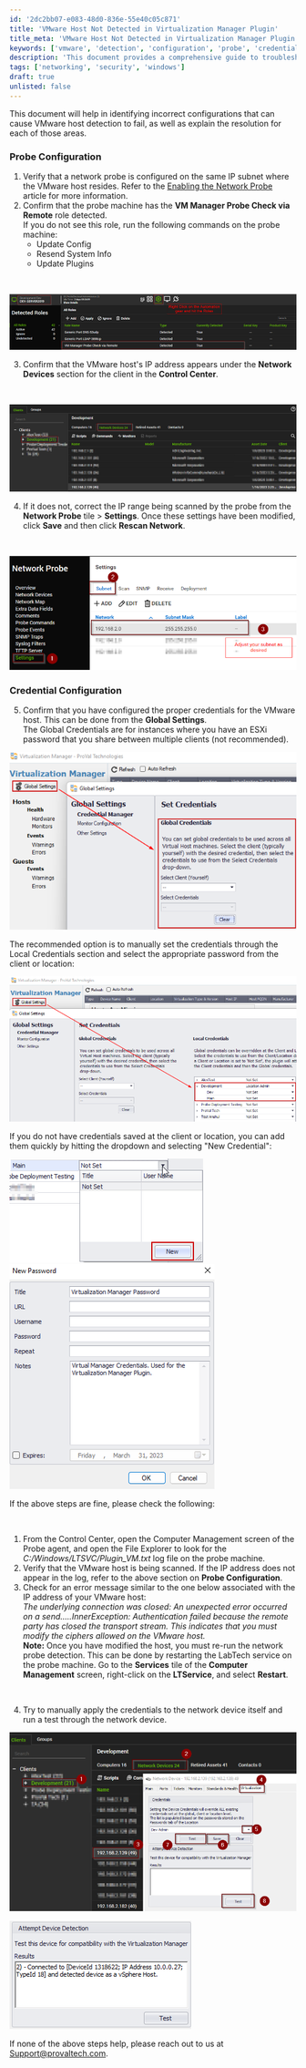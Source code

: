 ```yaml
---
id: '2dc2bb07-e083-48d0-836e-55e40c05c871'
title: 'VMware Host Not Detected in Virtualization Manager Plugin'
title_meta: 'VMware Host Not Detected in Virtualization Manager Plugin'
keywords: ['vmware', 'detection', 'configuration', 'probe', 'credentials']
description: 'This document provides a comprehensive guide to troubleshooting VMware host detection failures, including configuration checks for network probes and credential settings. It outlines step-by-step instructions to ensure proper setup and resolution of common issues.'
tags: ['networking', 'security', 'windows']
draft: true
unlisted: false
---
```


<div class='text-section scrollable'>

This document will help in identifying incorrect configurations that can cause VMware host detection to fail, as well as explain the resolution for each of those areas.  

### Probe Configuration

1. Verify that a network probe is configured on the same IP subnet where the VMware host resides. Refer to the [Enabling the Network Probe](https://docs.connectwise.com/ConnectWise_Automate_Documentation/070/175/020) article for more information.
2. Confirm that the probe machine has the **VM Manager Probe Check via Remote** role detected.  
   If you do not see this role, run the following commands on the probe machine:
   - Update Config
   - Resend System Info
   - Update Plugins

&nbsp;

![Image](../../static/img/VMware-Host-Not-Detected-in-Virtualization-Manager-Plugin/image_9.png)  

3. Confirm that the VMware host's IP address appears under the **Network Devices** section for the client in the **Control Center**.  

&nbsp;

![Image](../../static/img/VMware-Host-Not-Detected-in-Virtualization-Manager-Plugin/image_10.png)  

4. If it does not, correct the IP range being scanned by the probe from the **Network Probe** tile > **Settings**. Once these settings have been modified, click **Save** and then click **Rescan Network**.  

&nbsp;

![Image](../../static/img/VMware-Host-Not-Detected-in-Virtualization-Manager-Plugin/image_11.png)  

### Credential Configuration

5. Confirm that you have configured the proper credentials for the VMware host. This can be done from the **Global Settings**.  
   The Global Credentials are for instances where you have an ESXi password that you share between multiple clients (not recommended).

![Image](../../static/img/VMware-Host-Not-Detected-in-Virtualization-Manager-Plugin/image_12.png)  

The recommended option is to manually set the credentials through the Local Credentials section and select the appropriate password from the client or location:

![Image](../../static/img/VMware-Host-Not-Detected-in-Virtualization-Manager-Plugin/image_13.png)  

If you do not have credentials saved at the client or location, you can add them quickly by hitting the dropdown and selecting "New Credential":

![Image](../../static/img/VMware-Host-Not-Detected-in-Virtualization-Manager-Plugin/image_14.png) ![Image](../../static/img/VMware-Host-Not-Detected-in-Virtualization-Manager-Plugin/image_15.png)  

If the above steps are fine, please check the following:

&nbsp;

1. From the Control Center, open the Computer Management screen of the Probe agent, and open the File Explorer to look for the *C:/Windows/LTSVC/Plugin_VM.txt* log file on the probe machine.
2. Verify that the VMware host is being scanned. If the IP address does not appear in the log, refer to the above section on **Probe Configuration**.
3. Check for an error message similar to the one below associated with the IP address of your VMware host:  
   *The underlying connection was closed: An unexpected error occurred on a send.....InnerException: Authentication failed because the remote party has closed the transport stream. This indicates that you must modify the ciphers allowed on the VMware host.*  
   **Note:** Once you have modified the host, you must re-run the network probe detection. This can be done by restarting the LabTech service on the probe machine. Go to the **Services** tile of the **Computer Management** screen, right-click on the **LTService**, and select **Restart**.

&nbsp;

4. Try to manually apply the credentials to the network device itself and run a test through the network device.  

![Image](../../static/img/VMware-Host-Not-Detected-in-Virtualization-Manager-Plugin/image_16.png)  

![Image](../../static/img/VMware-Host-Not-Detected-in-Virtualization-Manager-Plugin/image_17.png)  

If none of the above steps help, please reach out to us at [Support@provaltech.com](mailto:Support@provaltech.com).  

&nbsp;

</div>




